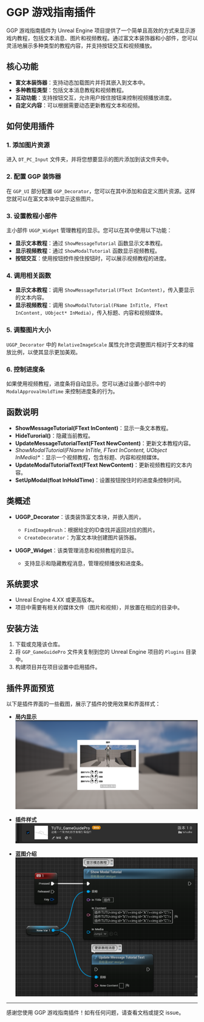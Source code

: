 # GGP 游戏指南插件

GGP 游戏指南插件为 Unreal Engine 项目提供了一个简单且高效的方式来显示游戏内教程，包括文本消息、图片和视频教程。通过富文本装饰器和小部件，您可以灵活地展示多种类型的教程内容，并支持按钮交互和视频播放。

## 核心功能

- **富文本装饰器**：支持动态加载图片并将其嵌入到文本中。
- **多种教程类型**：包括文本消息教程和视频教程。
- **互动功能**：支持按钮交互，允许用户按住按钮来控制视频播放进度。
- **自定义内容**：可以根据需要动态更新教程文本和视频。

## 如何使用插件

### 1. 添加图片资源

进入 `DT_PC_Input` 文件夹，并将您想要显示的图片添加到该文件夹中。

### 2. 配置 GGP 装饰器

在 `GGP_UI` 部分配置 `GGP_Decorator`，您可以在其中添加和自定义图片资源。这样您就可以在富文本块中显示这些图片。

### 3. 设置教程小部件

主小部件 `UGGP_Widget` 管理教程的显示。您可以在其中使用以下功能：

- **显示文本教程**：通过 `ShowMessageTutorial` 函数显示文本教程。
- **显示视频教程**：通过 `ShowModalTutorial` 函数显示视频教程。
- **按钮交互**：使用按钮控件按住按钮时，可以展示视频教程的进度。

### 4. 调用相关函数

- **显示文本教程**：调用 `ShowMessageTutorial(FText InContent)`，传入要显示的文本内容。
- **显示视频教程**：调用 `ShowModalTutorial(FName InTitle, FText InContent, UObject* InMedia)`，传入标题、内容和视频媒体。

### 5. 调整图片大小

`UGGP_Decorator` 中的 `RelativeImageScale` 属性允许您调整图片相对于文本的缩放比例，以使其显示更加美观。

### 6. 控制进度条

如果使用视频教程，进度条将自动显示。您可以通过设置小部件中的 `ModalApprovalHoldTime` 来控制进度条的行为。

## 函数说明

- **ShowMessageTutorial(FText InContent)**：显示一条文本教程。
- **HideTurorial()**：隐藏当前教程。
- **UpdateMessageTutorialText(FText NewContent)**：更新文本教程内容。
- **ShowModalTutorial(FName InTitle, FText InContent, UObject* InMedia)**：显示一个视频教程，包含标题、内容和视频媒体。
- **UpdateModalTutorialText(FText NewContent)**：更新视频教程的文本内容。
- **SetUpModal(float InHoldTime)**：设置按钮按住时的进度条控制时间。

## 类概述

- **UGGP_Decorator**：该类装饰富文本块，并嵌入图片。
  - `FindImageBrush`：根据给定的ID查找并返回对应的图片。
  - `CreateDecorator`：为富文本块创建图片装饰器。

- **UGGP_Widget**：该类管理消息和视频教程的显示。
  - 支持显示和隐藏教程消息，管理视频播放和进度条。

## 系统要求

- Unreal Engine 4.XX 或更高版本。
- 项目中需要有相关的媒体文件（图片和视频），并放置在相应的目录中。

## 安装方法

1. 下载或克隆该仓库。
2. 将 `GGP_GameGuidePro` 文件夹复制到您的 Unreal Engine 项目的 `Plugins` 目录中。
3. 构建项目并在项目设置中启用插件。

## 插件界面预览

以下是插件界面的一些截图，展示了插件的使用效果和界面样式：

- **局内显示**  
  ![局内显示](images/局内显示.png)

- **插件样式**  
  ![插件样式](images/插件样式.png)

- **蓝图介绍**  
  ![蓝图介绍](images/蓝图介绍.png)

---

感谢您使用 GGP 游戏指南插件！如有任何问题，请查看文档或提交 issue。
